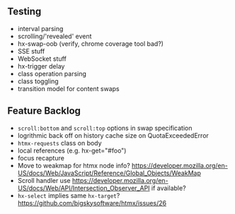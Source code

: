 ## Testing

* interval parsing
* scrolling/'revealed' event
* hx-swap-oob (verify, chrome coverage tool bad?)
* SSE stuff
* WebSocket stuff
* hx-trigger delay
* class operation parsing
* class toggling
* transition model for content swaps

## Feature Backlog

* `scroll:bottom` and `scroll:top` options in swap specification
* logrithmic back off on history cache size on QuotaExceededError
* `htmx-requests` class on body
* local references (e.g. hx-get="#foo")
* focus recapture
* Move to weakmap for htmx node info?  https://developer.mozilla.org/en-US/docs/Web/JavaScript/Reference/Global_Objects/WeakMap
* Scroll handler use https://developer.mozilla.org/en-US/docs/Web/API/Intersection_Observer_API if available?
* `hx-select` implies same `hx-target`? <https://github.com/bigskysoftware/htmx/issues/26>
